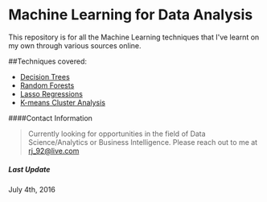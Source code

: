 # Machine Learning for Data Analysis

This repository is for all the Machine Learning techniques that I've learnt on my own through various sources online.

##Techniques covered:

  - [Decision Trees](https://github.com/RohitJacob/Machine-Learning-for-Data-Analysis/tree/master/SomkersAnalysisTree)
  - [Random Forests](https://github.com/RohitJacob/Machine-Learning-for-Data-Analysis/tree/master/DrinkingFamilyForest)
  - [Lasso Regressions](https://github.com/RohitJacob/Machine-Learning-for-Data-Analysis/tree/master/DepressionAnalysis)
  - [K-means Cluster Analysis](https://github.com/RohitJacob/Machine-Learning-for-Data-Analysis/tree/master/PeopleAnalyticsOnPolitics)


####Contact Information
> Currently looking for opportunities in the field of Data Science/Analytics or Business Intelligence.
> Please reach out to me at rj_92@live.com

##### Last Update
July 4th, 2016

